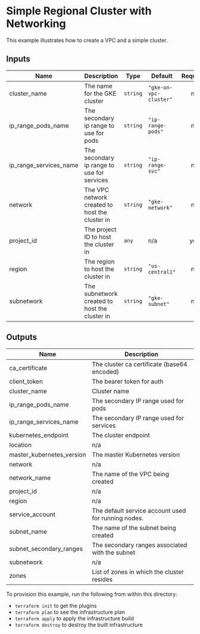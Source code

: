 # Simple Regional Cluster with Networking

This example illustrates how to create a VPC and a simple cluster.

<!-- BEGINNING OF PRE-COMMIT-TERRAFORM DOCS HOOK -->
## Inputs

| Name | Description | Type | Default | Required |
|------|-------------|------|---------|:--------:|
| cluster\_name | The name for the GKE cluster | `string` | `"gke-on-vpc-cluster"` | no |
| ip\_range\_pods\_name | The secondary ip range to use for pods | `string` | `"ip-range-pods"` | no |
| ip\_range\_services\_name | The secondary ip range to use for services | `string` | `"ip-range-svc"` | no |
| network | The VPC network created to host the cluster in | `string` | `"gke-network"` | no |
| project\_id | The project ID to host the cluster in | `any` | n/a | yes |
| region | The region to host the cluster in | `string` | `"us-central1"` | no |
| subnetwork | The subnetwork created to host the cluster in | `string` | `"gke-subnet"` | no |

## Outputs

| Name | Description |
|------|-------------|
| ca\_certificate | The cluster ca certificate (base64 encoded) |
| client\_token | The bearer token for auth |
| cluster\_name | Cluster name |
| ip\_range\_pods\_name | The secondary IP range used for pods |
| ip\_range\_services\_name | The secondary IP range used for services |
| kubernetes\_endpoint | The cluster endpoint |
| location | n/a |
| master\_kubernetes\_version | The master Kubernetes version |
| network | n/a |
| network\_name | The name of the VPC being created |
| project\_id | n/a |
| region | n/a |
| service\_account | The default service account used for running nodes. |
| subnet\_name | The name of the subnet being created |
| subnet\_secondary\_ranges | The secondary ranges associated with the subnet |
| subnetwork | n/a |
| zones | List of zones in which the cluster resides |

<!-- END OF PRE-COMMIT-TERRAFORM DOCS HOOK -->

To provision this example, run the following from within this directory:
- `terraform init` to get the plugins
- `terraform plan` to see the infrastructure plan
- `terraform apply` to apply the infrastructure build
- `terraform destroy` to destroy the built infrastructure
